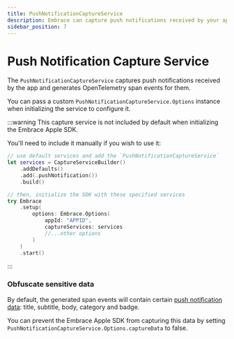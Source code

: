 ```yaml
---
title: PushNotificationCaptureService
description: Embrace can capture push notifications received by your app.
sidebar_position: 7
---
```


# Push Notification Capture Service

The `PushNotificationCaptureService` captures push notifications received by the app and generates OpenTelemetry span events for them.

You can pass a custom `PushNotificationCaptureService.Options` instance when initializing the service to configure it.

:::warning
This capture service is not included by default when initializing the Embrace Apple SDK.

You'll need to include it manually if you wish to use it:

```swift
// use default services and add the `PushNotificationCaptureService`
let services = CaptureServiceBuilder()
    .addDefaults()
    .add(.pushNotification())
    .build()

// then, initialize the SDK with these specified services
try Embrace
    .setup(
        options: Embrace.Options(
            appId: "APPID",
            captureServices: services
            //...other options
        )
    )
    .start()
```
:::

### Obfuscate sensitive data

By default, the generated span events will contain certain [push notification data](https://developer.apple.com/documentation/usernotifications/unnotificationcontent): title, subtitle, body, category and badge.

You can prevent the Embrace Apple SDK from capturing this data by setting `PushNotificationCaptureService.Options.captureData` to false.
